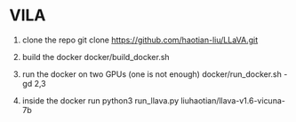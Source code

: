 # VILA

1. clone the repo
git clone https://github.com/haotian-liu/LLaVA.git

2. build the docker
docker/build_docker.sh 

3. run the docker on two GPUs (one is not enough)
docker/run_docker.sh -gd 2,3

4. inside the docker run
python3 run_llava.py liuhaotian/llava-v1.6-vicuna-7b
